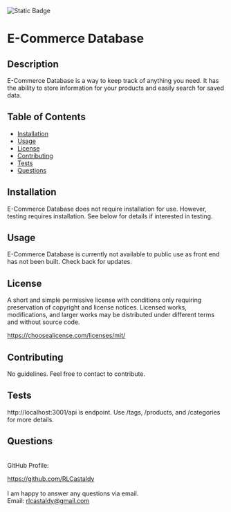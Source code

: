 
![Static Badge](https://img.shields.io/badge/License-MIT%203.0-black)

# E-Commerce Database

## Description

E-Commerce Database is a way to keep track of anything you need. It has the ability to store information for your products and easily search for saved data.

## Table of Contents

- [Installation](#installation)
- [Usage](#usage)
- [License](#license)
- [Contributing](#contributing)
- [Tests](#tests)
- [Questions](#questions)

## Installation

E-Commerce Database does not require installation for use. However, testing requires installation. See below for details if interested in testing.

## Usage

E-Commerce Database is currently not available to public use as front end has not been built. Check back for updates.

## License
  
A short and simple permissive license with conditions only requiring preservation of copyright and license notices. Licensed works, modifications, and larger works may be distributed under different terms and without source code.

https://choosealicense.com/licenses/mit/

## Contributing

No guidelines. Feel free to contact to contribute.

## Tests

http://localhost:3001/api is endpoint. Use /tags, /products, and /categories for more details.

## Questions

<br>
GitHub Profile:

https://github.com/RLCastaldy
<br>
<br>
I am happy to answer any questions via email.<br>
Email: rlcastaldy@gmail.com